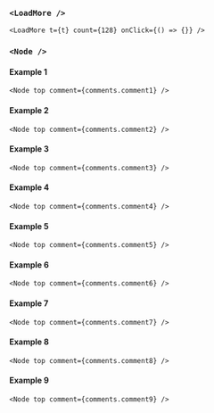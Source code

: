 ### `<LoadMore />`

```react|noSource
<LoadMore t={t} count={128} onClick={() => {}} />
```

### `<Node />`

#### Example 1

```react|noSource
<Node top comment={comments.comment1} />
```

#### Example 2

```react|noSource
<Node top comment={comments.comment2} />
```

#### Example 3

```react|noSource
<Node top comment={comments.comment3} />
```

#### Example 4

```react|noSource
<Node top comment={comments.comment4} />
```

#### Example 5

```react|noSource
<Node top comment={comments.comment5} />
```

#### Example 6

```react|noSource
<Node top comment={comments.comment6} />
```

#### Example 7

```react|noSource
<Node top comment={comments.comment7} />
```

#### Example 8

```react|noSource
<Node top comment={comments.comment8} />
```

#### Example 9

```react|noSource
<Node top comment={comments.comment9} />
```
